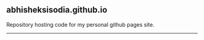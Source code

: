 abhisheksisodia.github.io
-------------

Repository hosting code for my personal github pages site. 

----------

